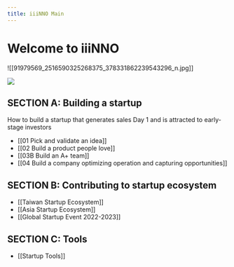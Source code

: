 ```yaml
---
title: iiiNNO Main
---
```


# Welcome to iiiNNO 
![[91979569_2516590325268375_378331862239543296_n.jpg]]

<img src="/asset/banner_iiiNNO.jpg"/>



## SECTION A: Building a startup 
How to build a startup that generates sales Day 1 and is attracted to early-stage investors

* [[01 Pick and validate an idea]]
* [[02 Build a product people love]]
* [[03B Build an A+ team]]
* [[04 Build  a company optimizing operation and capturing opportunities]]



## SECTION B: Contributing to startup ecosystem
* [[Taiwan Startup Ecosystem]]
* [[Asia Startup Ecosystem]]
* [[Global Startup Event 2022-2023]]


## SECTION C: Tools
* [[Startup Tools]]



